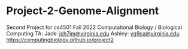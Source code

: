 # Project-2-Genome-Alignment
Second Project for cs4501 Fall 2022 Computational Biology / Biological Computing
TA:
Jack: jch7jm@virginia.edu
Ashley: yg9ca@virginia.edu
https://computingbiology.github.io/project2
